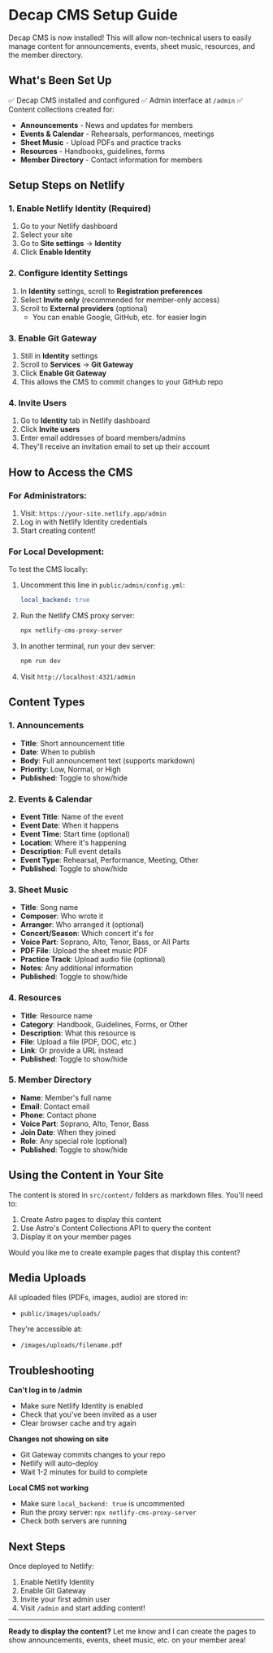 # Decap CMS Setup Guide

Decap CMS is now installed! This will allow non-technical users to easily manage content for announcements, events, sheet music, resources, and the member directory.

## What's Been Set Up

✅ Decap CMS installed and configured
✅ Admin interface at `/admin`
✅ Content collections created for:
  - **Announcements** - News and updates for members
  - **Events & Calendar** - Rehearsals, performances, meetings
  - **Sheet Music** - Upload PDFs and practice tracks
  - **Resources** - Handbooks, guidelines, forms
  - **Member Directory** - Contact information for members

## Setup Steps on Netlify

### 1. Enable Netlify Identity (Required)

1. Go to your Netlify dashboard
2. Select your site
3. Go to **Site settings** → **Identity**
4. Click **Enable Identity**

### 2. Configure Identity Settings

1. In **Identity** settings, scroll to **Registration preferences**
2. Select **Invite only** (recommended for member-only access)
3. Scroll to **External providers** (optional)
   - You can enable Google, GitHub, etc. for easier login

### 3. Enable Git Gateway

1. Still in **Identity** settings
2. Scroll to **Services** → **Git Gateway**
3. Click **Enable Git Gateway**
4. This allows the CMS to commit changes to your GitHub repo

### 4. Invite Users

1. Go to **Identity** tab in Netlify dashboard
2. Click **Invite users**
3. Enter email addresses of board members/admins
4. They'll receive an invitation email to set up their account

## How to Access the CMS

### For Administrators:

1. Visit: `https://your-site.netlify.app/admin`
2. Log in with Netlify Identity credentials
3. Start creating content!

### For Local Development:

To test the CMS locally:

1. Uncomment this line in `public/admin/config.yml`:
   ```yaml
   local_backend: true
   ```

2. Run the Netlify CMS proxy server:
   ```bash
   npx netlify-cms-proxy-server
   ```

3. In another terminal, run your dev server:
   ```bash
   npm run dev
   ```

4. Visit `http://localhost:4321/admin`

## Content Types

### 1. Announcements
- **Title**: Short announcement title
- **Date**: When to publish
- **Body**: Full announcement text (supports markdown)
- **Priority**: Low, Normal, or High
- **Published**: Toggle to show/hide

### 2. Events & Calendar
- **Event Title**: Name of the event
- **Event Date**: When it happens
- **Event Time**: Start time (optional)
- **Location**: Where it's happening
- **Description**: Full event details
- **Event Type**: Rehearsal, Performance, Meeting, Other
- **Published**: Toggle to show/hide

### 3. Sheet Music
- **Title**: Song name
- **Composer**: Who wrote it
- **Arranger**: Who arranged it (optional)
- **Concert/Season**: Which concert it's for
- **Voice Part**: Soprano, Alto, Tenor, Bass, or All Parts
- **PDF File**: Upload the sheet music PDF
- **Practice Track**: Upload audio file (optional)
- **Notes**: Any additional information
- **Published**: Toggle to show/hide

### 4. Resources
- **Title**: Resource name
- **Category**: Handbook, Guidelines, Forms, or Other
- **Description**: What this resource is
- **File**: Upload a file (PDF, DOC, etc.)
- **Link**: Or provide a URL instead
- **Published**: Toggle to show/hide

### 5. Member Directory
- **Name**: Member's full name
- **Email**: Contact email
- **Phone**: Contact phone
- **Voice Part**: Soprano, Alto, Tenor, Bass
- **Join Date**: When they joined
- **Role**: Any special role (optional)
- **Published**: Toggle to show/hide

## Using the Content in Your Site

The content is stored in `src/content/` folders as markdown files. You'll need to:

1. Create Astro pages to display this content
2. Use Astro's Content Collections API to query the content
3. Display it on your member pages

Would you like me to create example pages that display this content?

## Media Uploads

All uploaded files (PDFs, images, audio) are stored in:
- `public/images/uploads/`

They're accessible at:
- `/images/uploads/filename.pdf`

## Troubleshooting

**Can't log in to /admin**
- Make sure Netlify Identity is enabled
- Check that you've been invited as a user
- Clear browser cache and try again

**Changes not showing on site**
- Git Gateway commits changes to your repo
- Netlify will auto-deploy
- Wait 1-2 minutes for build to complete

**Local CMS not working**
- Make sure `local_backend: true` is uncommented
- Run the proxy server: `npx netlify-cms-proxy-server`
- Check both servers are running

## Next Steps

Once deployed to Netlify:

1. Enable Netlify Identity
2. Enable Git Gateway
3. Invite your first admin user
4. Visit `/admin` and start adding content!

---

**Ready to display the content?** Let me know and I can create the pages to show announcements, events, sheet music, etc. on your member area!
